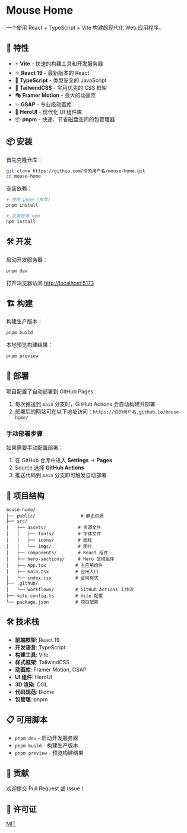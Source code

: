 # Mouse Home

一个使用 React + TypeScript + Vite 构建的现代化 Web 应用程序。

## 🚀 特性

- ⚡️ **Vite** - 快速的构建工具和开发服务器
- ⚛️ **React 19** - 最新版本的 React
- 🔷 **TypeScript** - 类型安全的 JavaScript
- 🎨 **TailwindCSS** - 实用优先的 CSS 框架
- 🎭 **Framer Motion** - 强大的动画库
- ✨ **GSAP** - 专业级动画库
- 🎯 **HeroUI** - 现代化 UI 组件库
- 📦 **pnpm** - 快速、节省磁盘空间的包管理器

## 📦 安装

首先克隆仓库：

```bash
git clone https://github.com/你的用户名/mouse-home.git
cd mouse-home
```

安装依赖：

```bash
# 使用 pnpm (推荐)
pnpm install

# 或者使用 npm
npm install
```

## 🛠️ 开发

启动开发服务器：

```bash
pnpm dev
```

打开浏览器访问 [http://localhost:5173](http://localhost:5173)

## 🏗️ 构建

构建生产版本：

```bash
pnpm build
```

本地预览构建结果：

```bash
pnpm preview
```

## 🚀 部署

项目配置了自动部署到 GitHub Pages：

1. 每次推送到 `main` 分支时，GitHub Actions 会自动构建并部署
2. 部署后的网站可在以下地址访问：`https://你的用户名.github.io/mouse-home/`

### 手动部署步骤

如果需要手动配置部署：

1. 在 GitHub 仓库中进入 **Settings** → **Pages**
2. Source 选择 **GitHub Actions**
3. 推送代码到 `main` 分支即可触发自动部署

## 📂 项目结构

```
mouse-home/
├── public/                 # 静态资源
├── src/
│   ├── assets/            # 资源文件
│   │   ├── fonts/         # 字体文件
│   │   ├── icons/         # 图标
│   │   └── imgs/          # 图片
│   ├── components/        # React 组件
│   ├── hero-sections/     # Hero 区域组件
│   ├── App.tsx           # 主应用组件
│   ├── main.tsx          # 应用入口
│   └── index.css         # 全局样式
├── .github/
│   └── workflows/        # GitHub Actions 工作流
├── vite.config.ts        # Vite 配置
└── package.json          # 项目配置
```

## 🛠️ 技术栈

- **前端框架**: React 19
- **开发语言**: TypeScript
- **构建工具**: Vite
- **样式框架**: TailwindCSS
- **动画库**: Framer Motion, GSAP
- **UI 组件**: HeroUI
- **3D 渲染**: OGL
- **代码规范**: Biome
- **包管理**: pnpm

## 📋 可用脚本

- `pnpm dev` - 启动开发服务器
- `pnpm build` - 构建生产版本
- `pnpm preview` - 预览构建结果

## 🤝 贡献

欢迎提交 Pull Request 或 Issue！

## 📄 许可证

[MIT](LICENSE)
